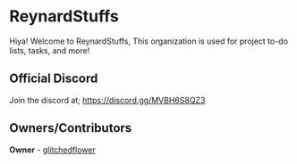 # ReynardStuffs
Hiya! Welcome to ReynardStuffs, This organization is used for project to-do lists, tasks, and more!

## Official Discord
Join the discord at; https://discord.gg/MVBH6S8QZ3

## Owners/Contributors
**Owner** - [glitchedflower](https://github.com/glitchedflower)
